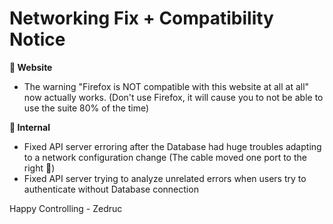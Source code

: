 <div id="changelog"></div>

# Networking Fix + Compatibility Notice

**🔧 Website**  

* The warning "Firefox is NOT compatible with this website at all at all" now actually works. (Don't use Firefox, it will cause you to not be able to use the suite 80% of the time)

**🧰 Internal**

* Fixed API server erroring after the Database had huge troubles adapting to a network configuration change (The cable moved one port to the right 🤡)
* Fixed API server trying to analyze unrelated errors when users try to authenticate without Database connection

Happy Controlling
\- Zedruc
